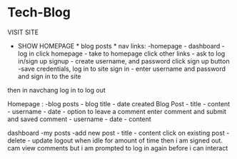 # Tech-Blog

VISIT SITE
- SHOW HOMEPAGE
        * blog posts
        * nav links:
                -homepage
                - dashboard
                - log in
click homepage - take to homepage
click other links - ask to log in/sign up
signup - create username, and password
click sign up button -save credentials, log in to site
sign in - enter username and password and sign in to the site

then in navchang log in to log out


Homepage :
        -blog posts
                - blog title
                - date created
Blog Post
        - title
        - content
        - username
        - date
        - option to leave a comment
enter comment and submit and saved
comment
        - username
        - date
        - content

dashboard
        -my posts
        -add new post
                - title
                - content
click on existing post
        -delete
        - update
logout
when idle for amount of time then i am signed out. cam view comments but i am prompted to log in again before i can interact
